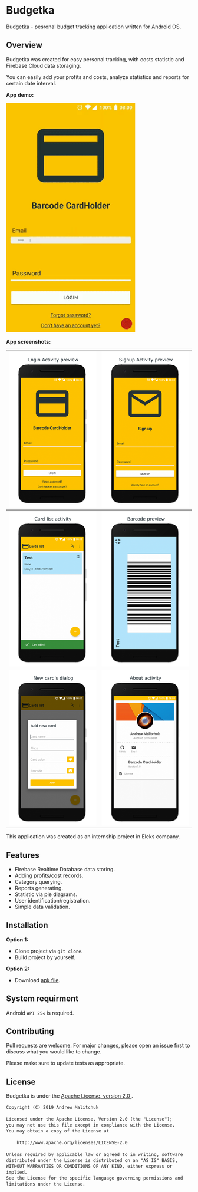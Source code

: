 # Budgetka

Budgetka - pesronal budget tracking application written for Android OS.

## Overview

Budgetka was created for easy personal tracking,  with costs statistic and Firebase Cloud data storaging.

You can easily add your profits and costs, analyze statistics and reports for certain date interval.

**App demo:**

![](https://github.com/AndrewMalitchuk/Barcode-CardHolder/blob/master/screenshots/demo.gif)

**App screenshots:**

| ![](https://github.com/AndrewMalitchuk/Barcode-CardHolder/blob/master/screenshots/Nexus%206P-Screenshot1.png) | ![](https://github.com/AndrewMalitchuk/Barcode-CardHolder/blob/master/screenshots/Nexus%206P-Screenshot2.png) |
| ------------------------------------------------------------ | ------------------------------------------------------------ |
| ![](https://github.com/AndrewMalitchuk/Barcode-CardHolder/blob/master/screenshots/Nexus%206P-Screenshot3.png) | ![](https://github.com/AndrewMalitchuk/Barcode-CardHolder/blob/master/screenshots/Nexus%206P-Screenshot4.png) |
| ![](https://github.com/AndrewMalitchuk/Barcode-CardHolder/blob/master/screenshots/Nexus%206P-Screenshot5.png) | ![](https://github.com/AndrewMalitchuk/Barcode-CardHolder/blob/master/screenshots/Nexus%206P-Screenshot6.png) |

This application was created as an internship project in Eleks company.

## Features

* Firebase Realtime Database data storing.
* Adding profits/cost records.
* Category querying.
* Reports generating.
* Statistic via pie diagrams.
* User identification/registration.
* Simple data validation.

## Installation

**Option 1:**

* Clone project via `git clone`.
* Build project by yourself.

**Option 2:**

* Download [apk file]().



## System requirment

Android `API 25≤` is required.


## Contributing

Pull requests are welcome. For major changes, please open an issue first to discuss what you would like to change.

Please make sure to update tests as appropriate.

## License

Budgetka is under the [Apache License, version 2.0 ]().

```
Copyright (C) 2019 Andrew Malitchuk

Licensed under the Apache License, Version 2.0 (the "License");
you may not use this file except in compliance with the License.
You may obtain a copy of the License at

    http://www.apache.org/licenses/LICENSE-2.0

Unless required by applicable law or agreed to in writing, software
distributed under the License is distributed on an "AS IS" BASIS,
WITHOUT WARRANTIES OR CONDITIONS OF ANY KIND, either express or implied.
See the License for the specific language governing permissions and
limitations under the License.
```

